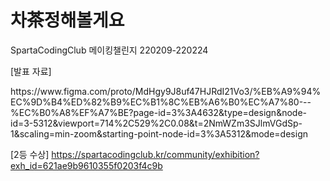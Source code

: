 # 차茶정해볼게요
SpartaCodingClub 메이킹챌린지 220209-220224

<div>
[발표 자료]
<p>
  https://www.figma.com/proto/MdHgy9J8uf47HJRdI21Vo3/%EB%A9%94%EC%9D%B4%ED%82%B9%EC%B1%8C%EB%A6%B0%EC%A7%80---%EC%B0%A8%EF%A7%BE?page-id=3%3A4632&type=design&node-id=3-5312&viewport=714%2C529%2C0.08&t=2NmWZm3SJlmVGdSp-1&scaling=min-zoom&starting-point-node-id=3%3A5312&mode=design
</p>
</div>

[2등 수상]
https://spartacodingclub.kr/community/exhibition?exh_id=621ae9b9610355f0203f4c9b
